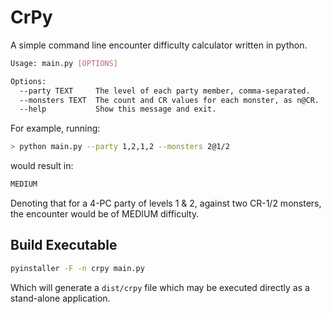 # CrPy

A simple command line encounter difficulty calculator written in python.

```bash
Usage: main.py [OPTIONS]

Options:
  --party TEXT     The level of each party member, comma-separated.
  --monsters TEXT  The count and CR values for each monster, as n@CR.
  --help           Show this message and exit.

```

For example, running:

```bash
> python main.py --party 1,2,1,2 --monsters 2@1/2
```

would result in: 

```bash
MEDIUM
```

Denoting that for a 4-PC party of levels 1 & 2, against two CR-1/2 monsters, the encounter would be of 
MEDIUM difficulty.

## Build Executable

```bash
pyinstaller -F -n crpy main.py
```

Which will generate a `dist/crpy` file which may be executed directly as a stand-alone application.